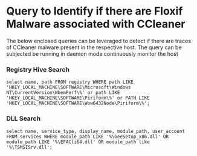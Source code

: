 # Query to Identify if there are Floxif Malware associated with CCleaner

The below enclosed queries can be leveraged to detect if there are traces of
CCleaner malware present in the respective host. The query can be subjected be
running in daemon mode continuously monitor the host

### Registry Hive Search

```
select name, path FROM registry WHERE path LIKE 'HKEY_LOCAL_MACHINE\SOFTWARE\Microsoft\Windows NT\CurrentVersion\WbemPerf\%' or path LIKE 'HKEY_LOCAL_MACHINE\SOFTWARE\Piriform\%' or PATH LIKE 'HKEY_LOCAL_MACHINE\SOFTWARE\Wow6432Node\Piriform\%';
```

### DLL Search

```
select name, service_type, display_name, module_path, user_account FROM services WHERE module_path LIKE '%\GeeSetup_x86.dll' OR module_path LIKE '%\EFACli64.dll' OR module_path like '%\TSMSISrv.dll';
```
